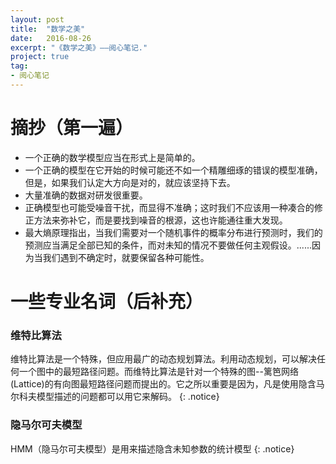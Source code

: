 ```yaml
---
layout: post
title:  "数学之美"
date:   2016-08-26
excerpt: "《数学之美》——阅心笔记."
project: true
tag:
- 阅心笔记 
---
```

# 摘抄（第一遍）

* 一个正确的数学模型应当在形式上是简单的。
* 一个正确的模型在它开始的时候可能还不如一个精雕细琢的错误的模型准确，但是，如果我们认定大方向是对的，就应该坚持下去。
* 大量准确的数据对研发很重要。
* 正确模型也可能受噪音干扰，而显得不准确；这时我们不应该用一种凑合的修正方法来弥补它，而是要找到噪音的根源，这也许能通往重大发现。
* 最大熵原理指出，当我们需要对一个随机事件的概率分布进行预测时，我们的预测应当满足全部已知的条件，而对未知的情况不要做任何主观假设。......因为当我们遇到不确定时，就要保留各种可能性。

# 一些专业名词（后补充）
### 维特比算法

维特比算法是一个特殊，但应用最广的动态规划算法。利用动态规划，可以解决任何一个图中的最短路径问题。而维特比算法是针对一个特殊的图--篱笆网络(Lattice)的有向图最短路径问题而提出的。它之所以重要是因为，凡是使用隐含马尔科夫模型描述的问题都可以用它来解码。
{: .notice}

### 隐马尔可夫模型

HMM（隐马尔可夫模型）是用来描述隐含未知参数的统计模型
{: .notice}
